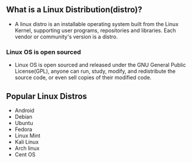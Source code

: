 ## What is a Linux Distribution(distro)?

- A linux distro is an installable operating system built from the Linux Kernel, supporting user programs, repositories and libraries. Each vendor or community's version is a distro.

### Linux OS is open sourced

- Linux OS is open sourced and released under the GNU General Public License(GPL), anyone can run, study, modify, and redistribute the source code, or even sell copies of their modified code.

## Popular Linux Distros

- Android
- Debian
- Ubuntu
- Fedora
- Linux Mint
- Kali Linux
- Arch linux
- Cent OS
